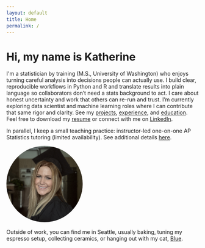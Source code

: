 ```yaml
---
layout: default
title: Home
permalink: /
---
```

<style>.page-heading{display:none}</style>
# Hi, my name is Katherine

I'm a statistician by training (M.S., University of Washington) who enjoys turning careful analysis into decisions people can actually use. I build clear, reproducible workflows in Python and R and translate results into plain language so collaborators don’t need a stats background to act. I care about honest uncertainty and work that others can re-run and trust. I’m currently exploring data scientist and machine learning roles where I can contribute that same rigor and clarity. See my [projects](/projects/), [experience](/experience/), and [education](/education/). Feel free to download my [resume](/assets/resume.pdf) or connect with me on [LinkedIn](https://www.linkedin.com/in/katherinedelno). 

In parallel, I keep a small teaching practice: instructor-led one-on-one AP Statistics tutoring (limited availability). See additional details [here](/tutoring/).

  </p>

  <img src="/assets/img/headshot.JPG" alt="Headshot"
       style="width:200px; height:200px; border-radius:50%; object-fit:cover; flex-shrink:0;"
       loading="lazy" decoding="async">

</div>

<p>
  Outside of work, you can find me in Seattle, usually baking, tuning my espresso setup, collecting ceramics, or hanging out with my cat,
  <a href="#blue-photo">Blue</a>.
</p>

<!-- Lightbox -->
<div id="blue-photo" class="lightbox" aria-hidden="true">
  <a href="#" class="lb-close" aria-label="Close"></a>
  <img src="/assets/img/blue.jpeg" alt="Blue the cat">
</div>

<style>
  .lightbox { display:none; position:fixed; inset:0; background:rgba(0,0,0,.6);
              align-items:center; justify-content:center; padding:24px; z-index:9999; }
  .lightbox:target { display:flex; }
  .lightbox img { max-width:720px; max-height:85vh; border-radius:12px;
                  box-shadow:0 10px 30px rgba(0,0,0,.35); }
  .lb-close { position:absolute; inset:0; cursor:zoom-out; }
</style>
